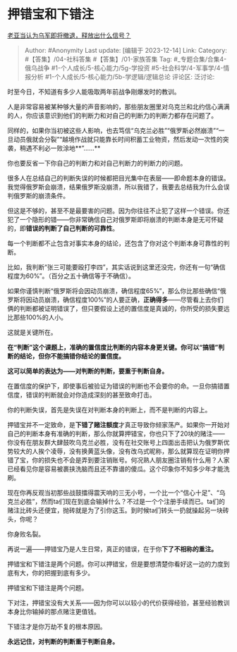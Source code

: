 # 押错宝和下错注
[老亚当认为乌军即将撤退，释放出什么信号？](https://www.zhihu.com/question/634447709/answer/3325292071)

> Author: #Anonymity
> Last update: [编辑于 2023-12-14]
> Link:
> Category: #【答集】/04-社科答集 #【答集】/01-家族答集 
> Tag: #_专题合集/合集4-俄乌战争  #1-个人成长/5-核心能力/5g-学投资 #5-社会科学/4-军事学/4-情报分析 #1-个人成长/5-核心能力/5b-学逻辑/逻辑总论 
> 评论区:
> 泛讨论:

时至今日，不知道有多少人能吸取两年前战争刚爆发时的教训。

人是非常容易被某种够大量的声音影响的，那些朋友圈里对乌克兰和北约信心满满的人，你应该意识到他们的判断力和对自己的判断力的判断力都存在问题了。

同样的，如果你当初被这些人影响，也去笃信“乌克兰必胜”“俄罗斯必然崩溃”“一旦动员俄就会分裂”“越境作战就只能靠长时间积蓄工业物资，然后发动一次性的突袭，稍遇不利必一败涂地**”……**

你也要反省一下你自己的判断力和对自己判断力的判断力的问题。

很多人在总结自己的判断失误的时候都把目光集中在表层——即命题本身的错误。我觉得俄罗斯会崩溃，结果俄罗斯没崩溃，所以我错了，我要去总结我为什么会误判俄罗斯的崩溃条件。

但这是不够的，甚至不是最要害的问题。因为你往往不止犯了这样一个错误。你还犯了一个隐形的错——你非常确信自己对俄罗斯即将崩溃的判断本身是无可怀疑的，即**错误的判断了自己判断的可靠性**。

每一个判断都不止包含对事实本身的结论，还包含了你对这个判断本身可靠性的判断。

比如，我判断“张三可能要殴打李四”，其实话说到这里还没完，你还有一句“确信程度为60%”。（百分之五十确信等于不确信）。

如果你谨慎判断“俄罗斯将会因动员崩溃，确信程度65%”，那么你比那些确信“俄罗斯将因动员崩溃，确信程度100%”的人要正确，**正确得多**——尽管看上去你们俩的判断都被证明错误了，但只要假设上述的置信度是真诚的，你所受的损失要远比那些100%的人小。

这就是关键所在。

**在“判断”这个课题上，准确的置信度比判断的内容本身更关键。你可以“搞错”判断的结论，但你不能搞错你结论的置信度。**

**这可以简单的表达为——对判断的判断，要重于判断自身。**

在置信度的保护下，即使事后被验证为错误的判断也不会要你的命。一旦你搞错置信度，错误的判断就会对你造成深刻的甚至致命打击。

你的判断失误，首先是失误在对判断本身的判断上，而不是判断的内容上。

押错宝并不一定致命，是**下错了赌注额度**才真正导致你倾家荡产。如果你一开始对自己的判断本身有准确的判断，那么你就算押错宝，你也只下了20块的赌注——你没有在朋友群大肆鼓吹乌克兰必胜，没有在社交账号上四面出击把认为俄罗斯优势较大的人挨个凌辱，没有换黄蓝头像，没有改乌式昵称，那么就算现在证明你押错了宝，你的损失也不会是弄到要注销账号。何况熟人朋友圈注销有什么用？人家已经看见你是容易被裹挟洗脑而且还不靠谱的傻瓜。这个印象你不知多少年才能洗刷。

现在你再反观当初那些战鼓擂得震天响的三无小号，一个比一个“信心十足”、“乌克兰必胜”，然而ta们现在到底会输掉什么？不过是一个个注册手续而已。ta们的赌注比砖头还便宜，抛砖就是为了引你这玉。到时候ta们转头一扔就操起另一块砖头，你呢？

你身败名裂。

  

再说一遍——押错宝乃是人生日常，真正的错误，在于你**下了不相称的重注。**

押错宝和下错注是两个问题。你可以押错宝，但是要想清楚你看好这一边的力度到底有大，你的把握到底有多少。

押错宝和下错注是两个问题。

下对注，押错宝没有大关系——因为你可以以较小的代价获得经验，甚至经验教训本身比你输掉的那点赌注更值钱。

下错注才是你万劫不复的根本原因。

**永远记住，对判断的判断重于判断自身。**
